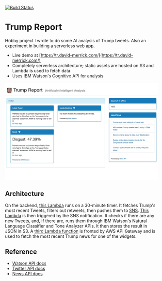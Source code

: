 [![Build Status](https://travis-ci.org/davidmerrick/trump-report.svg?branch=master)](https://travis-ci.org/davidmerrick/trump-report)

# Trump Report

Hobby project I wrote to do some AI analysis of Trump tweets. Also an experiment in building a serverless web app.

* Live demo at [https://tr.david-merrick.com/](https://tr.david-merrick.com/)
* Completely serverless architecture; static assets are hosted on S3 and Lambda is used to fetch data
* Uses IBM Watson's Cognitive API for analysis

![](img/screenshot.jpg)

## Architecture

On the backend, [this Lambda](https://github.com/davidmerrick/lambda-tweets-sns) runs on a 30-minute timer. It fetches Trump's most recent Tweets, filters out retweets, then pushes them to [SNS](https://aws.amazon.com/sns/). [This Lambda](https://github.com/davidmerrick/lambda-classify-tweets-s3) is then triggered by the SNS notification. It checks if there are any new Tweets, and, if there are, runs them through IBM Watson's Natural Language Classifier and Tone Analyzer APIs. It then stores the result in JSON in S3. A [third Lambda function](https://github.com/davidmerrick/lambda-get-news) is fronted by AWS API Gateway and is used to fetch the most recent Trump news for one of the widgets.

## Reference

* [Watson API docs](https://www.ibm.com/watson/developercloud/doc/index.html)
* [Twitter API docs](https://dev.twitter.com/rest/public)
* [News API docs](https://newsapi.org/#sources)
